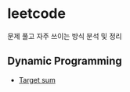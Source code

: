 # leetcode
문제 풀고 자주 쓰이는 방식 분석 및 정리 

## Dynamic Programming
- [Target sum](https://leetcode.com/problems/target-sum/description/)
